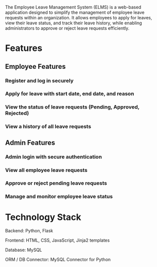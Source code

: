 <p>The Employee Leave Management System (ELMS) is a web-based application designed to simplify the management of employee leave requests within an organization. It allows employees to apply for leaves, view their leave status, and track their leave history, while enabling administrators to approve or reject leave requests efficiently.</p>

<h1>Features</h1>
<h2>Employee Features</h2>

<h3>Register and log in securely</h3>

<h3>Apply for leave with start date, end date, and reason</h3>

<h3>View the status of leave requests (Pending, Approved, Rejected)</h3>

<h3>View a history of all leave requests</h3>

<h2>Admin Features</h2>

<h3>Admin login with secure authentication</h3>

<h3>View all employee leave requests</h3>

<h3>Approve or reject pending leave requests</h3>

<h3>Manage and monitor employee leave status</h3>

<h1>Technology Stack</h1>

<p>Backend: Python, Flask

Frontend: HTML, CSS, JavaScript, Jinja2 templates

Database: MySQL

ORM / DB Connector: MySQL Connector for Python
</p>

